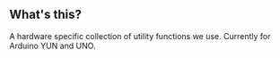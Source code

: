 What's this?
------------
A hardware specific collection of utility functions we use.
Currently for Arduino YUN and UNO.
